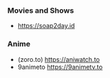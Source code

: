 ### Movies and Shows

- https://soap2day.id

### Anime

- (zoro.to) https://aniwatch.to
- 9animeto https://9animetv.to
